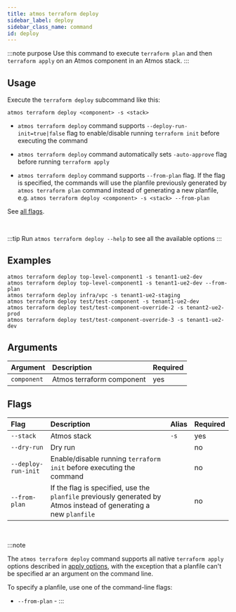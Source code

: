 ```yaml
---
title: atmos terraform deploy
sidebar_label: deploy
sidebar_class_name: command
id: deploy
---
```


:::note purpose
Use this command to execute `terraform plan` and then `terraform apply` on an Atmos component in an Atmos stack.
:::

## Usage

Execute the `terraform deploy` subcommand like this:

```shell
atmos terraform deploy <component> -s <stack>
```

- `atmos terraform deploy` command supports `--deploy-run-init=true|false` flag to enable/disable running `terraform init` before executing the
  command

- `atmos terraform deploy` command automatically sets `-auto-approve` flag before running `terraform apply`

- `atmos terraform deploy` command supports `--from-plan` flag. If the flag is specified, the commands will use the planfile previously generated
  by `atmos terraform plan` command instead of generating a new planfile, e.g. `atmos terraform deploy <component> -s <stack> --from-plan`

See [all flags](#Flags).

<br/>

:::tip
Run `atmos terraform deploy --help` to see all the available options
:::

## Examples

```shell
atmos terraform deploy top-level-component1 -s tenant1-ue2-dev
atmos terraform deploy top-level-component1 -s tenant1-ue2-dev --from-plan
atmos terraform deploy infra/vpc -s tenant1-ue2-staging
atmos terraform deploy test/test-component -s tenant1-ue2-dev
atmos terraform deploy test/test-component-override-2 -s tenant2-ue2-prod
atmos terraform deploy test/test-component-override-3 -s tenant1-ue2-dev
```

## Arguments

| Argument    | Description               | Required |
|:------------|:--------------------------|:---------|
| `component` | Atmos terraform component | yes      |

## Flags

| Flag                | Description                                                                                                       | Alias | Required |
|:--------------------|:------------------------------------------------------------------------------------------------------------------|:------|:---------|
| `--stack`           | Atmos stack                                                                                                       | `-s`  | yes      |
| `--dry-run`         | Dry run                                                                                                           |       | no       |
| `--deploy-run-init` | Enable/disable running `terraform init` before executing the command                                              |       | no       |
| `--from-plan`       | If the flag is specified, use the `planfile` previously generated by Atmos instead of generating a new `planfile` |       | no       |

<br/>

:::note

The `atmos terraform deploy` command supports all native `terraform apply` options described
in [apply options](https://developer.hashicorp.com/terraform/cli/commands/apply#apply-options), with the exception that a planfile can't be
specified ar an argument on the command line.

To specify a planfile, use one of the command-line flags:

- `--from-plan` -
  :::
